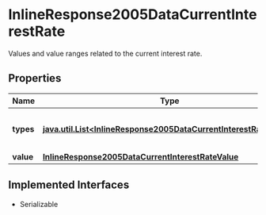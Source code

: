 

# InlineResponse2005DataCurrentInterestRate

Values and value ranges related to the current interest rate.

## Properties

Name | Type | Description | Notes
------------ | ------------- | ------------- | -------------
**types** | [**java.util.List&lt;InlineResponse2005DataCurrentInterestRateTypes&gt;**](InlineResponse2005DataCurrentInterestRateTypes.md) | Values of the type of the interest rate. |  [optional]
**value** | [**InlineResponse2005DataCurrentInterestRateValue**](InlineResponse2005DataCurrentInterestRateValue.md) |  |  [optional]


## Implemented Interfaces

* Serializable


